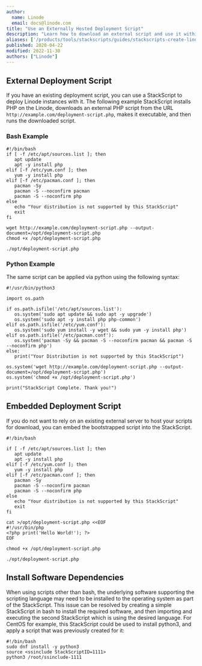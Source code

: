 ```yaml
---
author:
  name: Linode
  email: docs@linode.com
title: "Use an Externally Hosted Deployment Script"
description: "Learn how to download an external script and use it within a StackScript."
aliases: ['/products/tools/stackscripts/guides/stackscripts-create-linode/']
published: 2020-04-22
modified: 2022-11-30
authors: ["Linode"]
---
```


## External Deployment Script

If you have an existing deployment script, you can use a StackScript to deploy Linode instances with it. The following example StackScript installs PHP on the Linode, downloads an external PHP script from the URL `http://example.com/deployment-script.php`, makes it executable, and then runs the downloaded script.

### Bash Example

```file {title="Bash StackScript Example" lang="bash"}
#!/bin/bash
if [ -f /etc/apt/sources.list ]; then
   apt update
   apt -y install php
elif [-f /etc/yum.conf ]; then
   yum -y install php
elif [-f /etc/pacman.conf ]; then
   pacman -Sy
   pacman -S --noconfirm pacman
   pacman -S --noconfirm php
else
   echo "Your distribution is not supported by this StackScript"
   exit
fi

wget http://example.com/deployment-script.php --output-document=/opt/deployment-script.php
chmod +x /opt/deployment-script.php

./opt/deployment-script.php
```

### Python Example

The same script can be applied via python using the following syntax:

```file {title="Python StackScript Example" lang="python"}
#!/usr/bin/python3

import os.path

if os.path.isfile('/etc/apt/sources.list'):
   os.system('sudo apt update && sudo apt -y upgrade')
   os.system('sudo apt -y install php php-common')
elif os.path.isfile('/etc/yum.conf'):
   os.system('sudo yum install -y wget && sudo yum -y install php')
elif os.path.isfile('/etc/pacman.conf'):
   os.system('pacman -Sy && pacman -S --noconfirm pacman && pacman -S --noconfirm php')
else:
   print("Your Distribution is not supported by this StackScript")

os.system('wget http://example.com/deployment-script.php --output-document=/opt/deployment-script.php')
os.system('chmod +x /opt/deployment-script.php')

print("StackScript Complete. Thank you!")
```

## Embedded Deployment Script

If you do not want to rely on an existing external server to host your scripts for download, you can embed the bootstrapped script into the StackScript.

```file {title="Embedded Script Example" lang="bash"}
#!/bin/bash

if [ -f /etc/apt/sources.list ]; then
   apt update
   apt -y install php
elif [-f /etc/yum.conf ]; then
   yum -y install php
elif [-f /etc/pacman.conf ]; then
   pacman -Sy
   pacman -S --noconfirm pacman
   pacman -S --noconfirm php
else
   echo "Your distribution is not supported by this StackScript"
   exit
fi

cat >/opt/deployment-script.php <<EOF
#!/usr/bin/php
<?php print('Hello World!'); ?>
EOF

chmod +x /opt/deployment-script.php

./opt/deployment-script.php
```

## Install Software Dependencies

When using scripts other than bash, the underlying software supporting the scripting language may need to be installed to the operating system as part of the StackScript. This issue can be resolved by creating a simple StackScript in bash to install the required software, and then importing and executing the second StackScript which is using the desired language. For CentOS for example, this StackScript could be used to install python3, and apply a script that was previously created for it:

```file {title="Example StackScript to Install Dependencies" lang="bash"}
#!/bin/bash
sudo dnf install -y python3
source <ssinclude StackScriptID=1111>
python3 /root/ssinclude-1111
```